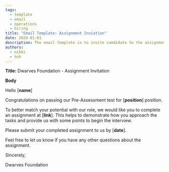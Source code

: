 ```yaml
---
tags: 
  - template
  - email
  - operations
  - hiring
title: "Email Template: Assignment Inviation"
date: 2020-01-01
description: The email template is to invite camdidate to the assignment round.  
authors: 
  - nikki
  - hnh
---
```


**Title:** Dwarves Foundation - Assignment Invitation

**Body**

Hello [**name**]

Congratulations on passing our Pre-Assessment test for [**position**] position.

To better match your potential with our role, we would like you to complete an assignment at [**link**]. This helps to demonstrate how you approach the tasks and provide us with some points to begin the interview.

Please submit your completed assignment to us by [**date**].

Feel free to let us know if you have any other questions about the assignment.

Sincerely,

Dwarves Foundation